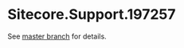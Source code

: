 # Sitecore.Support.197257

See [master branch](https://github.com/sitecoresupport/Sitecore.Support.197257) for details.